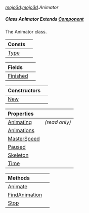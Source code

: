 _[mojo3d](../../modules/mojo3d/mojo3d-module.md):[mojo3d](../../modules/mojo3d/mojo3d-module.md).Animator_
##### Class Animator Extends [Component](../../modules/mojo3d/mojo3d-component.md)
The Animator class.

| Consts | |
|:---|:---|
| [Type](mojo3d-animator-type.md) |  |

| Fields | |
|:---|:---|
| [Finished](mojo3d-animator-finished.md) |  |

| Constructors | |
|:---|:---|
| [New](mojo3d-animator-new.md) |  |

| Properties | |
|:---|:---|
| [Animating](mojo3d-animator-animating.md) |  _(read only)_ |
| [Animations](mojo3d-animator-animations.md) |  |
| [MasterSpeed](mojo3d-animator-masterspeed.md) |  |
| [Paused](mojo3d-animator-paused.md) |  |
| [Skeleton](mojo3d-animator-skeleton.md) |  |
| [Time](mojo3d-animator-time.md) |  |

| Methods | |
|:---|:---|
| [Animate](mojo3d-animator-animate.md) |  |
| [FindAnimation](mojo3d-animator-findanimation.md) |  |
| [Stop](mojo3d-animator-stop.md) |  |

